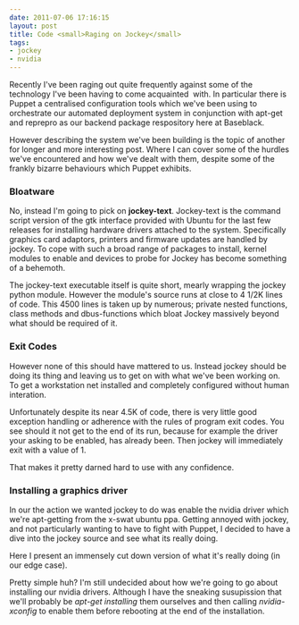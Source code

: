 ```yaml
---
date: 2011-07-06 17:16:15
layout: post
title: Code <small>Raging on Jockey</small>
tags:
- jockey
- nvidia
---
```


Recently I've been raging out quite frequently against some of the technology
I've been having to come acquainted  with. In particular there is Puppet a
centralised configuration tools which we've been using to orchestrate our
automated deployment system in conjunction with apt-get and reprepro as our
backend package respository here at Baseblack.

However describing the system we've been building is the topic of another for
longer and more interesting post. Where I can cover some of the hurdles we've
encountered and how we've dealt with them, despite some of the frankly bizarre
behaviours which Puppet exhibits.


### Bloatware

No, instead I'm going to pick on **jockey-text**. Jockey-text is the command
script version of the gtk interface provided with Ubuntu for the last few
releases for installing hardware drivers attached to the system. Specifically
graphics card adaptors, printers and firmware updates are handled by jockey. To
cope with such a broad range of packages to install, kernel modules to enable
and devices to probe for Jockey has become something of a behemoth.

The jockey-text executable itself is quite short, mearly wrapping the jockey
python module. However the module's source runs at close to 4 1/2K lines of
code. This 4500 lines is taken up by numerous; private nested functions, class
methods and dbus-functions which bloat Jockey massively beyond what should be
required of it.


### Exit Codes

However none of this should have mattered to us. Instead jockey should be doing
its thing and leaving us to get on with what we've been working on. To get a
workstation net installed and completely configured without human interation.

Unfortunately despite its near 4.5K of code, there is very little good exception
handling or adherence with the rules of program exit codes. You see should it
not get to the end of its run, because for example the driver your asking to be
enabled, has already been. Then jockey will immediately exit with a value of 1.

That makes it pretty darned hard to use with any confidence.


### Installing a graphics driver

In our the action we wanted jockey to do was enable the nvidia driver which
we're apt-getting from the x-swat ubuntu ppa. Getting annoyed with jockey, and
not particularly wanting to have to fight with Puppet, I decided to have a dive
into the jockey source and see what its really doing.

Here I present an immensely cut down version of what it's really doing (in our
edge case).

Pretty simple huh? I'm still undecided about how we're going to go about
installing our nvidia drivers. Although I have the sneaking susupission that
we'll probably be _apt-get installing_ them ourselves and then calling _nvidia-
xconfig_ to enable them before rebooting at the end of the installation.
